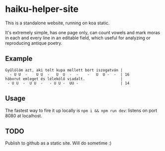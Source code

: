 # haiku-helper-site

This is a standalone website, running on koa static.

It's extremely simple, has one page only, can count vowels and mark
moras in each and every line in an editable field,
which useful for analyzing or reproducing antique poetry.

## Example

```
Gyűlölöm azt, aki telt kupa mellett bort iszogatván |
  - U U  -    U U  -   U  U  -  -    -   U  U -  -  | 16
háborut emleget és lélekölő viadalt.                |
 - U U  -  U U  -   - U U -  UU -                   | 14
```

## Usage

The fastest way to fire it up locally is `npm i && npm run dev`:
listens on port 8080 at localhost.

## TODO

Publish to github as a static site. Will do sometime :)
